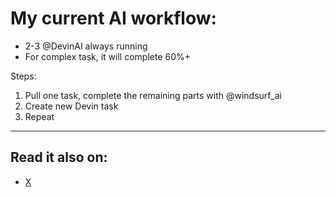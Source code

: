 
# My current AI workflow:

- 2-3 @DevinAI always running
- For complex task, it will complete 60%+

Steps:
1. Pull one task, complete the remaining parts with @windsurf_ai 
2. Create new Devin task
3. Repeat

---

## Read it also on:

- [X](https://x.com/bruncanepa/status/1906081050427593183)


